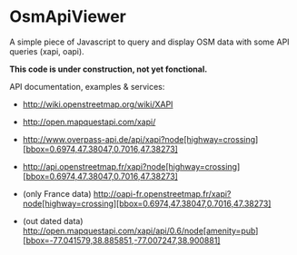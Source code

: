 OsmApiViewer
===========

A simple piece of Javascript to query and display OSM data with some API queries (xapi, oapi).

**This code is under construction, not yet fonctional.**

API documentation, examples & services:

* http://wiki.openstreetmap.org/wiki/XAPI
* http://open.mapquestapi.com/xapi/

* http://www.overpass-api.de/api/xapi?node[highway=crossing][bbox=0.6974,47.38047,0.7016,47.38273]
* http://api.openstreetmap.fr/xapi?node[highway=crossing][bbox=0.6974,47.38047,0.7016,47.38273]
* (only France data) http://oapi-fr.openstreetmap.fr/xapi?node[highway=crossing][bbox=0.6974,47.38047,0.7016,47.38273]
* (out dated data) http://open.mapquestapi.com/xapi/api/0.6/node[amenity=pub][bbox=-77.041579,38.885851,-77.007247,38.900881]

